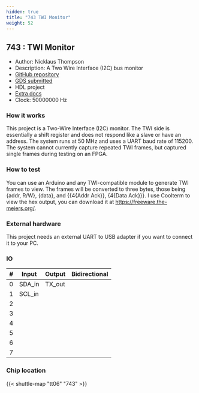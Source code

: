 ```yaml
---
hidden: true
title: "743 TWI Monitor"
weight: 52
---
```


## 743 : TWI Monitor

* Author: Nicklaus Thompson
* Description: A Two Wire Interface (I2C) bus monitor
* [GitHub repository](https://github.com/FangameEmpire/tt06-twi-monitor)
* [GDS submitted](https://github.com/FangameEmpire/tt06-twi-monitor/actions/runs/8757529618)
* HDL project
* [Extra docs]()
* Clock: 50000000 Hz

<!---

This file is used to generate your project datasheet. Please fill in the information below and delete any unused
sections.

You can also include images in this folder and reference them in the markdown. Each image must be less than
512 kb in size, and the combined size of all images must be less than 1 MB.
-->


### How it works

This project is a Two-Wire Interface (I2C) monitor. The TWI side is essentially a shift register and does not respond like a slave or have an address. The system runs at 50 MHz and uses a UART baud rate of 115200. The system cannot currently capture repeated TWI frames, but captured single frames during  testing on an FPGA.

### How to test

You can use an Arduino and any TWI-compatible module to generate TWI frames to view. The frames will be converted to three bytes, those being {addr, R/W}, {data}, and {{4{Addr Ack}}, {4{Data Ack}}}. I use Coolterm to view the hex output, you can download it at https://freeware.the-meiers.org/.

### External hardware

This project needs an external UART to USB adapter if you want to connect it to your PC.


### IO

| #             | Input    | Output   | Bidirectional   |
| ------------- | -------- | -------- | --------------- |
| 0 | SDA_in  | TX_out  |      |
| 1 | SCL_in  |   |      |
| 2 |   |   |      |
| 3 |   |   |      |
| 4 |   |   |      |
| 5 |   |   |      |
| 6 |   |   |      |
| 7 |   |   |      |


### Chip location

{{< shuttle-map "tt06" "743" >}}
